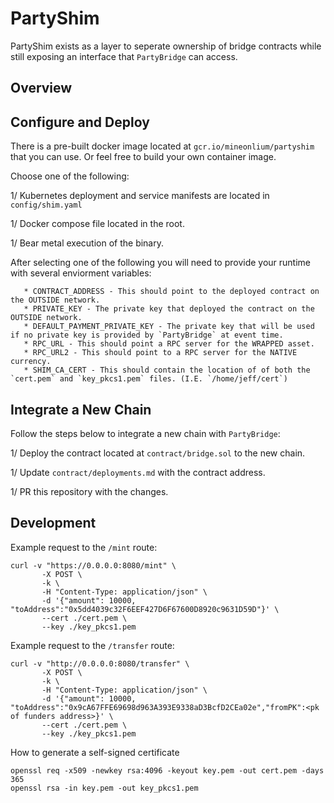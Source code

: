 # PartyShim

PartyShim exists as a layer to seperate ownership of bridge contracts while still exposing an interface that `PartyBridge` can access.


## Overview


## Configure and Deploy

There is a pre-built docker image located at `gcr.io/mineonlium/partyshim` that you can use. Or feel free to build your own container image. 

Choose one of the following:

1/ Kubernetes deployment and service manifests are located in `config/shim.yaml`

1/ Docker compose file located in the root. 

1/ Bear metal execution of the binary.

After selecting one of the following you will need to provide your runtime with several enviorment variables:
       
       * CONTRACT_ADDRESS - This should point to the deployed contract on the OUTSIDE network.
       * PRIVATE_KEY - The private key that deployed the contract on the OUTSIDE network. 
       * DEFAULT_PAYMENT_PRIVATE_KEY - The private key that will be used if no private key is provided by `PartyBridge` at event time.
       * RPC_URL - This should point a RPC server for the WRAPPED asset. 
       * RPC_URL2 - This should point to a RPC server for the NATIVE currency. 
       * SHIM_CA_CERT - This should contain the location of of both the `cert.pem` and `key_pkcs1.pem` files. (I.E. `/home/jeff/cert`)

## Integrate a New Chain

Follow the steps below to integrate a new chain with `PartyBridge`:

1/ Deploy the contract located at `contract/bridge.sol` to the new chain. 

1/ Update `contract/deployments.md` with the contract address.

1/ PR this repository with the changes. 


## Development


Example request to the `/mint` route: 
```
curl -v "https://0.0.0.0:8080/mint" \
       -X POST \
       -k \
       -H "Content-Type: application/json" \
       -d '{"amount": 10000, "toAddress":"0x5dd4039c32F6EEF427D6F67600D8920c9631D59D"}' \
       --cert ./cert.pem \
       --key ./key_pkcs1.pem
```


Example request to the `/transfer` route:

```
curl -v "http://0.0.0.0:8080/transfer" \
       -X POST \
       -k \
       -H "Content-Type: application/json" \
       -d '{"amount": 10000, "toAddress":"0x9cA67FFE69698d963A393E9338aD3BcfD2CEa02e","fromPK":<pk of funders address>}' \
       --cert ./cert.pem \
       --key ./key_pkcs1.pem
```


How to generate a self-signed certificate

```
openssl req -x509 -newkey rsa:4096 -keyout key.pem -out cert.pem -days 365
openssl rsa -in key.pem -out key_pkcs1.pem
```
